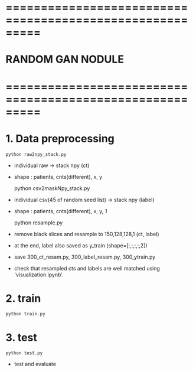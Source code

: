 # =========================================================
# 	RANDOM GAN NODULE
# =========================================================

# 1. Data preprocessing

    python raw2npy_stack.py  

  - individual raw -> stack npy (ct) 
  - shape : patients, cnts(different), x, y

      python csv2maskNpy_stack.py

  - individual csv(45 of random seed list) -> stack npy (label)
  - shape : patients, cnts(different), x, y, 1

      python resample.py

  - remove black slices and resample to 150,128,128,1 (ct, label)
  - at the end, label also saved as y_train (shape=[:,:,:,:,2])
  - save 300_ct_resam.py, 300_label_resam.py, 300_ytrain.py

  - check that resampled cts and labels are well matched using 'visualization.ipynb'.
  
# 2. train

    python train.py


# 3. test

    python test.py

  - test and evaluate
  
 
 
 